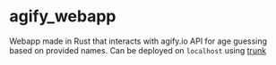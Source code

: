 # agify_webapp
Webapp made in Rust that interacts with agify.io API for age guessing based on provided names.
Can be deployed on `localhost` using [trunk](https://trunkrs.dev/)
